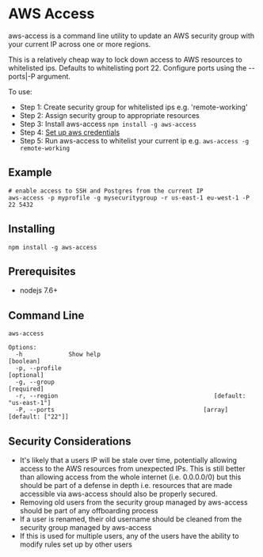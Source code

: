 # AWS Access

aws-access is a command line utility to update an AWS security group with your current IP 
across one or more regions.

This is a relatively cheap way to lock down access to AWS resources to whitelisted ips. 
Defaults to whitelisting port 22. Configure ports using the --ports|-P argument.

To use:

* Step 1: Create security group for whitelisted ips e.g. 'remote-working'
* Step 2: Assign security group to appropriate resources
* Step 3: Install aws-access `npm install -g aws-access`
* Step 4: [Set up aws credentials](https://docs.aws.amazon.com/sdk-for-java/v1/developer-guide/setup-credentials.html)
* Step 5: Run aws-access to whitelist your current ip e.g. `aws-access -g remote-working`

## Example

    # enable access to SSH and Postgres from the current IP
    aws-access -p myprofile -g mysecuritygroup -r us-east-1 eu-west-1 -P 22 5432

## Installing

    npm install -g aws-access

## Prerequisites

* nodejs 7.6+

## Command Line

    aws-access

    Options:
      -h             Show help                                             [boolean]
      -p, --profile                                                       [optional]
      -g, --group                                                         [required]
      -r, --region                                            [default: "us-east-1"]
      -P, --ports                                          [array] [default: ["22"]]

## Security Considerations

* It's likely that a users IP will be stale over time, potentially allowing access to the AWS resources from unexpected IPs. This is still better than allowing access from the whole internet (i.e. 0.0.0.0/0) but this should be part of a defense in depth i.e. resources that are made accessible via aws-access should also be properly secured.
* Removing old users from the security group managed by aws-access should be part of any offboarding process
* If a user is renamed, their old username should be cleaned from the security group managed by aws-access
* If this is used for multiple users, any of the users have the ability to modify rules set up by other users

